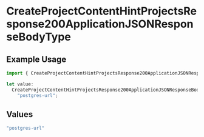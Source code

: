 # CreateProjectContentHintProjectsResponse200ApplicationJSONResponseBodyType

## Example Usage

```typescript
import { CreateProjectContentHintProjectsResponse200ApplicationJSONResponseBodyType } from "@simplesagar/vercel/models/createprojectop.js";

let value:
  CreateProjectContentHintProjectsResponse200ApplicationJSONResponseBodyType =
    "postgres-url";
```

## Values

```typescript
"postgres-url"
```